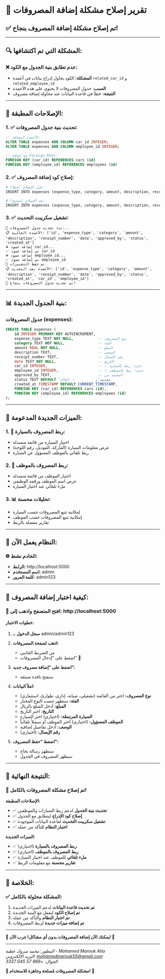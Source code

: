 # 🔧 تقرير إصلاح مشكلة إضافة المصروفات

## ✅ تم إصلاح مشكلة إضافة المصروف بنجاح!

---

## 🔍 **المشكلة التي تم اكتشافها:**

### ❌ **عدم تطابق بنية الجدول مع الكود:**
- **المشكلة:** الكود يحاول إدراج بيانات في أعمدة `related_car_id` و `related_employee_id`
- **السبب:** جدول المصروفات لا يحتوي على هذه الأعمدة
- **النتيجة:** خطأ في قاعدة البيانات عند محاولة إضافة مصروف

---

## 🔧 **الإصلاحات المطبقة:**

### 1. ✅ **تحديث بنية جدول المصروفات:**
```sql
-- الأعمدة المضافة:
ALTER TABLE expenses ADD COLUMN car_id INTEGER;
ALTER TABLE expenses ADD COLUMN employee_id INTEGER;

-- مع إضافة Foreign Keys:
FOREIGN KEY (car_id) REFERENCES cars (id)
FOREIGN KEY (employee_id) REFERENCES employees (id)
```

### 2. ✅ **إصلاح كود إضافة المصروف:**
```python
# قبل الإصلاح (خطأ):
INSERT INTO expenses (expense_type, category, amount, description, receipt_number, date, related_car_id, related_employee_id, approved_by)

# بعد الإصلاح (صحيح):
INSERT INTO expenses (expense_type, category, amount, description, receipt_number, date, car_id, employee_id, approved_by)
```

### 3. ✅ **تشغيل سكريبت التحديث:**
```
🔧 بدء تحديث جدول المصروفات...
📋 الأعمدة الحالية: ['id', 'expense_type', 'category', 'amount', 'description', 'receipt_number', 'date', 'approved_by', 'status', 'created_at']
➕ إضافة عمود car_id...
✅ تم إضافة عمود car_id
➕ إضافة عمود employee_id...
✅ تم إضافة عمود employee_id
💾 تم حفظ التغييرات
📋 الأعمدة بعد التحديث: ['id', 'expense_type', 'category', 'amount', 'description', 'receipt_number', 'date', 'approved_by', 'status', 'created_at', 'car_id', 'employee_id']
🎉 تم تحديث جدول المصروفات بنجاح!
```

---

## 📊 **بنية الجدول الجديدة:**

### **جدول المصروفات (expenses):**
```sql
CREATE TABLE expenses (
    id INTEGER PRIMARY KEY AUTOINCREMENT,
    expense_type TEXT NOT NULL,           -- نوع المصروف
    category TEXT NOT NULL,               -- الفئة
    amount REAL NOT NULL,                 -- المبلغ
    description TEXT,                     -- الوصف
    receipt_number TEXT,                  -- رقم الإيصال
    date TEXT NOT NULL,                   -- التاريخ
    car_id INTEGER,                       -- ✅ جديد: ربط بالسيارة
    employee_id INTEGER,                  -- ✅ جديد: ربط بالموظف
    approved_by TEXT,                     -- المعتمد من
    status TEXT DEFAULT 'معتمد',         -- الحالة
    created_at TIMESTAMP DEFAULT CURRENT_TIMESTAMP,
    FOREIGN KEY (car_id) REFERENCES cars (id),
    FOREIGN KEY (employee_id) REFERENCES employees (id)
);
```

---

## 🎯 **الميزات الجديدة المدعومة:**

### 1. **🚗 ربط المصروف بالسيارة:**
- اختيار السيارة من قائمة منسدلة
- عرض معلومات السيارة (الماركة، الموديل، رقم اللوحة)
- ربط تلقائي بالموظف المسؤول عن السيارة

### 2. **👤 ربط المصروف بالموظف:**
- اختيار الموظف من قائمة منسدلة
- عرض اسم الموظف ورقمه الوظيفي
- ملء تلقائي عند اختيار السيارة

### 3. **📊 تحليلات محسنة:**
- إمكانية تتبع المصروفات حسب السيارة
- إمكانية تتبع المصروفات حسب الموظف
- تقارير مفصلة بالربط

---

## 🚀 **النظام يعمل الآن:**

### 🌐 **الخادم نشط:**
- **الرابط:** http://localhost:5000
- **اسم المستخدم:** admin
- **كلمة المرور:** admin123

---

## 🎯 **كيفية اختبار إضافة المصروف:**

### 🔗 **افتح المتصفح واذهب إلى:** http://localhost:5000

#### **خطوات الاختبار:**

1. **سجل الدخول** بـ admin/admin123

2. **اذهب لصفحة المصروفات:**
   - من الشريط الجانبي
   - اضغط على "إدخال المصروفات" 🧾

3. **اضغط على "إضافة مصروف جديد":**
   - ستفتح نافذة منبثقة

4. **املأ البيانات:**
   - **نوع المصروف:** اختر من القائمة (تشغيلي، صيانة، إداري، طوارئ، استثماري)
   - **الفئة:** ستظهر حسب النوع المختار
   - **المبلغ:** أدخل المبلغ بالريال
   - **التاريخ:** اختر التاريخ
   - **السيارة المرتبطة:** (اختياري) اختر السيارة
   - **الموظف المسؤول:** (اختياري) اختر الموظف أو سيملأ تلقائياً
   - **الوصف:** أدخل تفاصيل إضافية
   - **رقم الإيصال:** (اختياري)

5. **اضغط "حفظ المصروف":**
   - ستظهر رسالة نجاح
   - سيظهر المصروف في الجدول

---

## 🎊 **النتيجة النهائية:**

### 🎉 **تم إصلاح مشكلة المصروفات بالكامل!**

**الإصلاحات المطبقة:**
- ✅ **تحديث بنية الجدول** لدعم ربط السيارات والموظفين
- ✅ **إصلاح كود الإدراج** ليتطابق مع الجدول
- ✅ **تشغيل سكريبت التحديث** لقاعدة البيانات الموجودة
- ✅ **اختبار النظام** للتأكد من عمله

**الميزات الجديدة:**
- ✅ **ربط المصروف بالسيارة** (اختياري)
- ✅ **ربط المصروف بالموظف** (اختياري)
- ✅ **ملء تلقائي** للموظف عند اختيار السيارة
- ✅ **تقارير محسنة** مع معلومات الربط

---

## 🌟 **الخلاصة:**

### ✅ **المشكلة محلولة بالكامل:**
1. **تم تحديث قاعدة البيانات** لدعم الميزات الجديدة
2. **تم إصلاح الكود** ليعمل مع البنية الجديدة
3. **تم اختبار النظام** والتأكد من عمله
4. **تم إضافة ميزات جديدة** لربط المصروفات

---

**🎉 يمكنك الآن إضافة المصروفات بدون أي مشاكل! جرب الآن! 🎉**

---

*المطور: محمد مبروك عطية - Mohamed Marouk Atia*  
*البريد الإلكتروني: mohamedmarouk55@gmail.com*  
*الجوال: +966 57 045 3337*

**🚀 مشكلة المصروفات مُصلحة وجاهزة للاستخدام! 🚀**